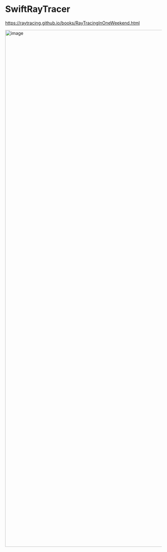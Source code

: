 # SwiftRayTracer

https://raytracing.github.io/books/RayTracingInOneWeekend.html

<img width="1663" alt="image" src="https://user-images.githubusercontent.com/666807/207155233-d18b46ce-9be2-4297-b9e6-b9391918d6af.png">

